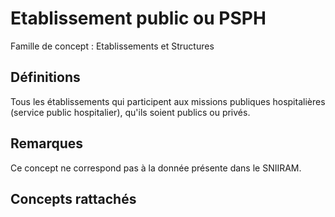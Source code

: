 # Etablissement public ou PSPH 
<!-- SPDX-License-Identifier: MPL-2.0 -->

Famille de concept : Etablissements et Structures

## Définitions

Tous les établissements qui participent aux missions publiques hospitalières (service public hospitalier), qu'ils soient publics ou privés.

## Remarques

Ce concept ne correspond pas à la donnée présente dans le SNIIRAM.

## Concepts rattachés

